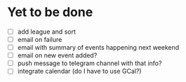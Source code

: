 # Yet to be done
- [ ] add league and sort
- [ ] email on failure
- [ ] email with summary of events happening next weekend
- [ ] email on new event added?
- [ ] push message to telegram channel with that info?
- [ ] integrate calendar (do I have to use GCal?)
